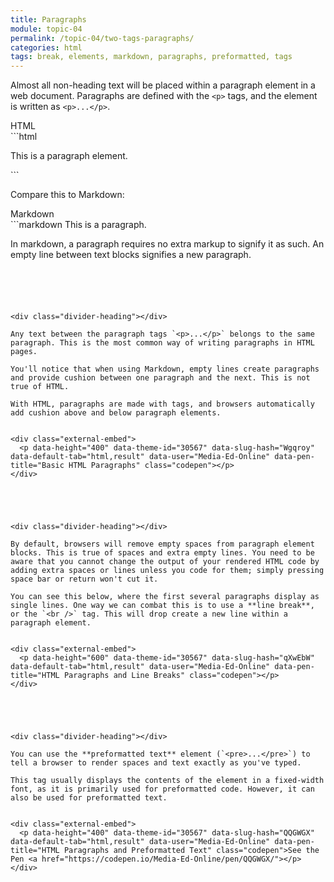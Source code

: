 ```yaml
---
title: Paragraphs
module: topic-04
permalink: /topic-04/two-tags-paragraphs/
categories: html
tags: break, elements, markdown, paragraphs, preformatted, tags
---
```


<div class="divider-heading"></div>

Almost all non-heading text will be placed within a paragraph element in a web document. Paragraphs are defined with the `<p>` tags, and the element is written as `<p>...</p>`.


<div id="code-heading">HTML</div>
```html
<p>This is a paragraph element.</p>
```


Compare this to Markdown:


<div id="code-heading" style="margin-top: 0 !important;">Markdown</div>
```markdown
This is a paragraph.

In markdown, a paragraph requires no extra markup to signify it as such. An empty line between text blocks signifies a new paragraph.
```





<div class="divider-heading"></div>

Any text between the paragraph tags `<p>...</p>` belongs to the same paragraph. This is the most common way of writing paragraphs in HTML pages.

You'll notice that when using Markdown, empty lines create paragraphs and provide cushion between one paragraph and the next. This is not true of HTML.

With HTML, paragraphs are made with tags, and browsers automatically add cushion above and below paragraph elements.


<div class="external-embed">
  <p data-height="400" data-theme-id="30567" data-slug-hash="Wgqroy" data-default-tab="html,result" data-user="Media-Ed-Online" data-pen-title="Basic HTML Paragraphs" class="codepen"></p>
</div>





<div class="divider-heading"></div>

By default, browsers will remove empty spaces from paragraph element blocks. This is true of spaces and extra empty lines. You need to be aware that you cannot change the output of your rendered HTML code by adding extra spaces or lines unless you code for them; simply pressing space bar or return won't cut it.

You can see this below, where the first several paragraphs display as single lines. One way we can combat this is to use a **line break**, or the `<br />` tag. This will drop create a new line within a paragraph element.


<div class="external-embed">
  <p data-height="600" data-theme-id="30567" data-slug-hash="qXwEbW" data-default-tab="html,result" data-user="Media-Ed-Online" data-pen-title="HTML Paragraphs and Line Breaks" class="codepen"></p>
</div>





<div class="divider-heading"></div>

You can use the **preformatted text** element (`<pre>...</pre>`) to tell a browser to render spaces and text exactly as you've typed.

This tag usually displays the contents of the element in a fixed-width font, as it is primarily used for preformatted code. However, it can also be used for preformatted text.


<div class="external-embed">
  <p data-height="400" data-theme-id="30567" data-slug-hash="QQGWGX" data-default-tab="html,result" data-user="Media-Ed-Online" data-pen-title="HTML Paragraphs and Preformatted Text" class="codepen">See the Pen <a href="https://codepen.io/Media-Ed-Online/pen/QQGWGX/"></p>
</div>
